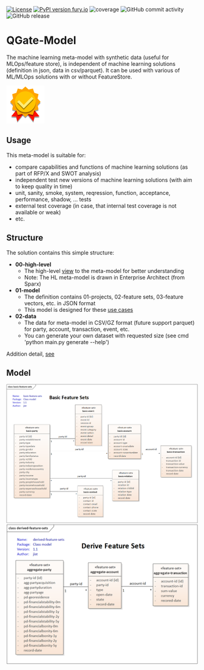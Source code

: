 [![License](https://img.shields.io/badge/License-Apache%202.0-blue.svg)](https://opensource.org/licenses/Apache-2.0)
[![PyPI version fury.io](https://badge.fury.io/py/qgate-model.svg)](https://pypi.python.org/pypi/qgate-model/)
![coverage](https://github.com/george0st/qgate-model/blob/main/coverage.svg)
![GitHub commit activity](https://img.shields.io/github/commit-activity/w/george0st/qgate-model)
![GitHub release](https://img.shields.io/github/v/release/george0st/qgate-model) 

# QGate-Model
The machine learning meta-model with synthetic data (useful for MLOps/feature store), is independent of machine
learning solutions (definition in json, data in csv/parquet). It can be used with various of 
ML/MLOps solutions with or without FeatureStore.

![Quality-Gate](./docs/assets/icons8-quality-100.png)

## Usage
This meta-model is suitable for:
 - compare capabilities and functions of machine learning solutions (as part of RFP/X and SWOT analysis)
 - independent test new versions of machine learning solutions (with aim to keep quality in time)
 - unit, sanity, smoke, system, reqression, function, acceptance, performance, shadow, ... tests
 - external test coverage (in case, that internal test coverage is not available or weak)
 - etc.

## Structure
The solution contains this simple structure:
 - **00-high-level**
   - The high-level [view](#model) to the meta-model for better understanding
   - Note: The HL meta-model is drawn in Enterprise Architect (from Sparx) 
 - **01-model**
   - The definition contains 01-projects, 02-feature sets, 03-feature vectors, etc. in JSON format
   - This model is designed for these [use cases](./docs/usecases.md) 
 - **02-data**
   - The data for meta-model in CSV/GZ format (future support parquet) for party, account, transaction, event, etc.
   - You can generate your own dataset with requested size (see cmd 'python main.py generate --help')

Addition detail, [see](./docs/structure.md)

## Model
![Basic-model](./00-high-level/basic-feature-sets.png)
![Derived-model](./00-high-level/derived-feature-sets.png)

